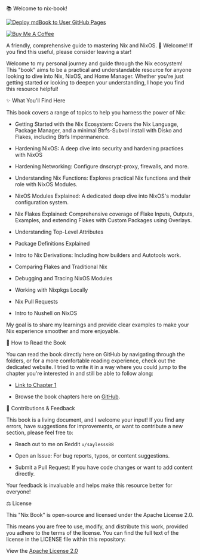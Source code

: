 📚 Welcome to nix-book!

[![Deploy mdBook to User GitHub Pages](https://github.com/saylesss88/nix-book/actions/workflows/deploy-book.yml/badge.svg?branch=main)](https://github.com/saylesss88/nix-book/actions/workflows/deploy-book.yml)

[![Buy Me A Coffee](https://img.shields.io/badge/Buy%20Me%20a%20Coffee-%23FFDD00?style=for-the-badge&logo=buy-me-a-coffee&logoColor=black)](https://www.buymeacoffee.com/saylesss88)

A friendly, comprehensive guide to mastering Nix and NixOS. 👋 Welcome! If you
find this useful, please consider leaving a star!

Welcome to my personal journey and guide through the Nix ecosystem! This "book"
aims to be a practical and understandable resource for anyone looking to dive
into Nix, NixOS, and Home Manager. Whether you're just getting started or
looking to deepen your understanding, I hope you find this resource helpful!

✨ What You'll Find Here

This book covers a range of topics to help you harness the power of Nix:

- Getting Started with the Nix Ecosystem: Covers the Nix Language, Package
  Manager, and a minimal Btrfs-Subvol install with Disko and Flakes, including
  Btrfs Impermanence.

- Hardening NixOS: A deep dive into security and hardening practices with NixOS

- Hardening Networking: Configure dnscrypt-proxy, firewalls, and more.

- Understanding Nix Functions: Explores practical Nix functions and their role
  with NixOS Modules.

- NixOS Modules Explained: A dedicated deep dive into NixOS's modular
  configuration system.

- Nix Flakes Explained: Comprehensive coverage of Flake Inputs, Outputs,
  Examples, and extending Flakes with Custom Packages using Overlays.

- Understanding Top-Level Attributes

- Package Definitions Explained

- Intro to Nix Derivations: Including how builders and Autotools work.

- Comparing Flakes and Traditional Nix

- Debugging and Tracing NixOS Modules

- Working with Nixpkgs Locally

- Nix Pull Requests

- Intro to Nushell on NixOS

My goal is to share my learnings and provide clear examples to make your Nix
experience smoother and more enjoyable.

📖 How to Read the Book

You can read the book directly here on GitHub by navigating through the folders,
or for a more comfortable reading experience, check out the dedicated website. I
tried to write it in a way where you could jump to the chapter you're interested
in and still be able to follow along:

- [Link to Chapter 1](https://saylesss88.github.io/)

- Browse the book chapters here on
  [GitHub](https://github.com/saylesss88/nix-book/tree/main/src).

🙏 Contributions & Feedback

This book is a living document, and I welcome your input! If you find any
errors, have suggestions for improvements, or want to contribute a new section,
please feel free to:

- Reach out to me on Reddit `u/saylesss88`

- Open an Issue: For bug reports, typos, or content suggestions.

- Submit a Pull Request: If you have code changes or want to add content
  directly.

Your feedback is invaluable and helps make this resource better for everyone!

⚖️ License

This "Nix Book" is open-source and licensed under the Apache License 2.0.

This means you are free to use, modify, and distribute this work, provided you
adhere to the terms of the license. You can find the full text of the license in
the LICENSE file within this repository:

View the
[Apache License 2.0](https://github.com/saylesss88/nix-book/tree/main?tab=Apache-2.0-1-ov-file)
